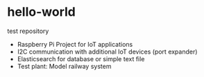 # hello-world
test repository
- Raspberry Pi Project for IoT applications
- I2C communication with additional IoT devices (port expander)
- Elasticsearch for database or simple text file
- Test plant: Model railway system
